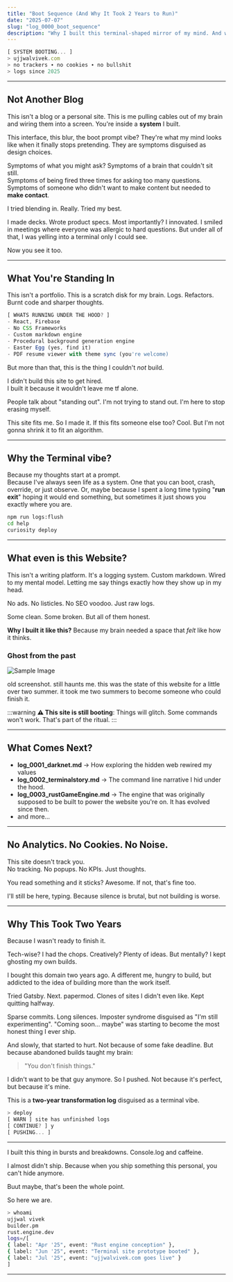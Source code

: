 ```yaml
---
title: "Boot Sequence (And Why It Took 2 Years to Run)"
date: "2025-07-07"
slug: "log_0000_boot_sequence"
description: "Why I built this terminal-shaped mirror of my mind. And why you're inside it now. This site didn't take two years to build. It took me two years to become someone who could finish it."
---
```


```javascript
[ SYSTEM BOOTING... ]
> ujjwalvivek.com  
> no trackers ∙ no cookies ∙ no bullshit  
> logs since 2025
```

---

## Not Another Blog

This isn't a blog or a personal site. This is me pulling cables out of my brain and wiring them into a screen. You're inside a **system** I built.

This interface, this blur, the boot prompt vibe? They're what my mind looks like when it finally stops pretending. They are symptoms disguised as design choices.

Symptoms of what you might ask?
Symptoms of a brain that couldn't sit still.  
Symptoms of being fired three times for asking too many questions.  
Symptoms of someone who didn't want to make content but needed to **make contact**.

I tried blending in. Really. Tried my best.

I made decks. Wrote product specs. Most importantly? I innovated.
I smiled in meetings where everyone was allergic to hard questions.
But under all of that, I was yelling into a terminal only I could see.

Now you see it too.

---

## What You're Standing In

This isn't a portfolio.
This is a scratch disk for my brain.
Logs. Refactors. Burnt code and sharper thoughts.

```javascript
[ WHATS RUNNING UNDER THE HOOD? ]
- React, Firebase
- No CSS Frameworks
- Custom markdown engine
- Procedural background generation engine
- Easter Egg (yes, find it)
- PDF resume viewer with theme sync (you're welcome)
```

But more than that, this is the thing I couldn't *not* build.


I didn't build this site to get hired.  
I built it because it wouldn't leave me tf alone.

People talk about "standing out".
I'm not trying to stand out. I'm here to stop erasing myself.

This site fits me. So I made it.
If this fits someone else too? Cool.
But I'm not gonna shrink it to fit an algorithm.

---

## Why the Terminal vibe?

Because my thoughts start at a prompt.  
Because I've always seen life as a system.
One that you can boot, crash, override, or just observe.
Or, maybe because I spent a long time typing "**run exit**" hoping it would end something,
but sometimes it just shows you exactly where you are.

```bash
npm run logs:flush
cd help  
curiosity deploy  
```

---

## What even is this Website?

This isn't a writing platform. It's a logging system.
Custom markdown. Wired to my mental model.
Letting me say things exactly how they show up in my head.

No ads. No listicles. No SEO voodoo.
Just raw logs.

Some clean. Some broken.
But all of them honest.

**Why I built it like this?**
Because my brain needed a space that *felt* like how it thinks.

### Ghost from the past

![Sample Image](/posts/old_website_haunted.png)

old screenshot. still haunts me. this was the state of this website for a little over two summer. it took me two summers to become someone who could finish it.

:::warning
**⚠️ This site is still booting**: Things will glitch. Some commands won't work.  That's part of the ritual.
:::

---

## What Comes Next?

- **log_0001_darknet.md** → How exploring the hidden web rewired my values  
- **log_0002_terminalstory.md** → The command line narrative I hid under the hood.
- **log_0003_rustGameEngine.md** → The engine that was originally supposed to be built to power the website you're on. It has evolved since then.
- and more...

---

## No Analytics. No Cookies. No Noise.

This site doesn't track you.  
No tracking. No popups. No KPIs.
Just thoughts.

You read something and it sticks? Awesome.
If not, that's fine too.

I'll still be here, typing.
Because silence is brutal,
but not building is worse.

---

## Why This Took Two Years

Because I wasn't ready to finish it.

Tech-wise? I had the chops.
Creatively? Plenty of ideas.
But mentally? I kept ghosting my own builds.

I bought this domain two years ago.
A different me, hungry to build, but addicted to the idea of building more than the work itself.

Tried Gatsby. Next. papermod. Clones of sites I didn't even like.
Kept quitting halfway.

Sparse commits.
Long silences.
Imposter syndrome disguised as "I'm still experimenting".
"Coming soon... maybe" was starting to become the most honest thing I ever ship.

And slowly, that started to hurt.
Not because of some fake deadline.
But because abandoned builds taught my brain:

> "You don't finish things."

I didn't want to be that guy anymore.
So I pushed. Not because it's perfect, but because it's mine.

<Note title="This is not a 2-week build."> This is a **two-year transformation log** disguised as a terminal vibe. </Note>

```javascript
> deploy  
[ WARN ] site has unfinished logs  
[ CONTINUE? ] y  
[ PUSHING... ]
```

---

I built this thing in bursts and breakdowns.
Console.log and caffeine.

I almost didn't ship.
Because when you ship something this personal,
you can't hide anymore.

Buut maybe, that's been the whole point.

So here we are.

```bash
> whoami  
ujjwal vivek  
builder.pm
rust.engine.dev 
logs=/[
{ label: "Apr '25", event: "Rust engine conception" },
{ label: "Jun '25", event: "Terminal site prototype booted" },
{ label: "Jul '25", event: "ujjwalvivek.com goes live" }
]
```

---